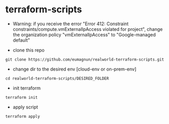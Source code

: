 # terraform-scripts

* Warning: if you receive the error  "Error 412: Constraint constraints/compute.vmExternalIpAccess violated for project", change the organization policy "vmExternalIpAccess" to "Google-managed default"


* clone this repo
````
git clone https://github.com/eumagnun/realworld-terraform-scripts.git
````

* change dir to the desired env [cloud-env or on-prem-env]
````
cd realworld-terraform-scripts/DESIRED_FOLDER
````

* init terraform
````
terraform init
````

* apply script
````
terraform apply
````

